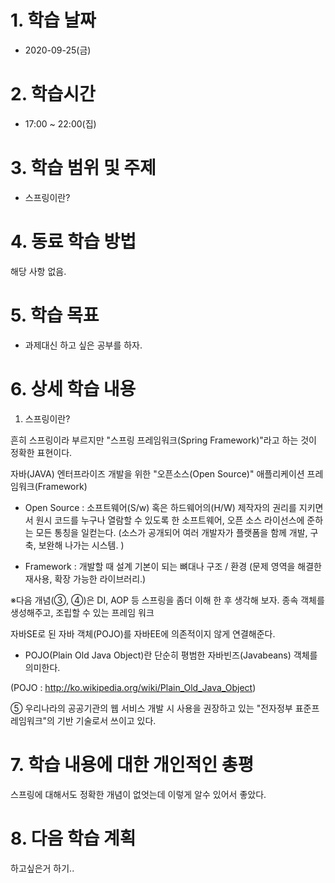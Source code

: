 # 1. 학습 날짜

* 2020-09-25(금)

# 2. 학습시간

* 17:00 ~ 22:00(집)

# 3. 학습 범위 및 주제

* 스프링이란? 
    
# 4. 동료 학습 방법

해당 사항 없음.

# 5. 학습 목표
 *  과제대신 하고 싶은 공부를 하자. 

# 6. 상세 학습 내용
1. 스프링이란?

 흔히 스프링이라 부르지만 "스프링 프레임워크(Spring Framework)"라고 하는 것이 정확한 표현이다.

 자바(JAVA) 엔터프라이즈 개발을 위한 "오픈소스(Open Source)" 애플리케이션 프레임워크(Framework)

 - Open Source : 소프트웨어(S/w) 혹은 하드웨어의(H/W) 제작자의 권리를 지키면서 원시 코드를 누구나 열람할 수 있도록 한 소프트웨어, 오픈 소스 라이선스에 준하는 모든 통칭을 일컫는다. (소스가 공개되어 여러 개발자가 플랫폼을 함께 개발, 구축, 보완해 나가는 시스템. )

 - Framework : 개발할 때 설계 기본이 되는 뼈대나 구조 / 환경 (문제 영역을 해결한 재사용, 확장 가능한 라이브러리.)

※다음 개념(③, ④)은 DI, AOP 등 스프링을 좀더 이해 한 후 생각해 보자.
 종속 객체를 생성해주고,  조립할 수 있는 프레임 워크

 자바SE로 된 자바 객체(POJO)를 자바EE에 의존적이지 않게 연결해준다.

 - POJO(Plain Old Java Object)란 단순히 평범한 자바빈즈(Javabeans) 객체를 의미한다.

 (POJO : http://ko.wikipedia.org/wiki/Plain_Old_Java_Object)

⑤ 우리나라의 공공기관의 웹 서비스 개발 시 사용을 권장하고 있는 "전자정부 표준프레임워크"의 기반 기술로서 쓰이고 있다.

# 7. 학습 내용에 대한 개인적인 총평
 스프링에 대해서도 정확한 개념이 없엇는데 이렇게 알수 있어서 좋았다. 
# 8. 다음 학습 계획
하고싶은거 하기..